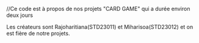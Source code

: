 //Ce code est à propos de nos projets "CARD GAME" qui a durée environ deux jours

Les créateurs sont Rajoharitiana(STD23011) et Miharisoa(STD23012) et on est fière de notre projets.
